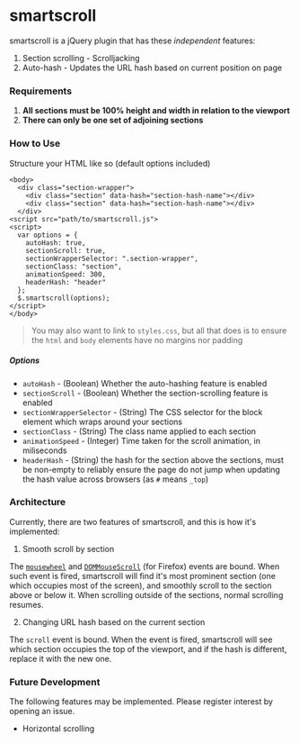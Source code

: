 # smartscroll

smartscroll is a jQuery plugin that has these *independent* features:

1. Section scrolling - Scrolljacking
2. Auto-hash - Updates the URL hash based on current position on page

### Requirements

1. **All sections must be 100% height and width in relation to the viewport**
2. **There can only be one set of adjoining sections**

### How to Use

Structure your HTML like so (default options included)

    <body>
      <div class="section-wrapper">
        <div class="section" data-hash="section-hash-name"></div>
        <div class="section" data-hash="section-hash-name"></div>
      </div>
    <script src="path/to/smartscroll.js">
    <script>
      var options = {
        autoHash: true,
        sectionScroll: true,
        sectionWrapperSelector: ".section-wrapper",
        sectionClass: "section",
        animationSpeed: 300,
        headerHash: "header"
      };
      $.smartscroll(options);
    </script>
    </body>

> You may also want to link to `styles.css`, but all that does is to ensure the `html` and `body` elements have no margins nor padding

##### Options

* `autoHash` - (Boolean) Whether the auto-hashing feature is enabled
* `sectionScroll` - (Boolean) Whether the section-scrolling feature is enabled
* `sectionWrapperSelector` - (String) The CSS selector for the block element which wraps around your sections
* `sectionClass` - (String) The class name applied to each section
* `animationSpeed` - (Integer) Time taken for the scroll animation, in miliseconds
* `headerHash` - (String) the hash for the section above the sections, must be non-empty to reliably ensure the page do not jump when updating the hash value across browsers (as `#` means `_top`)

### Architecture

Currently, there are two features of smartscroll, and this is how it's implemented:

1. Smooth scroll by section

  The [`mousewheel`](https://developer.mozilla.org/en-US/docs/Web/Events/mousewheel)  and [`DOMMouseScroll`](https://developer.mozilla.org/en-US/docs/Web/Events/DOMMouseScroll) (for Firefox) events are bound. When such event is fired, smartscroll will find it's most prominent section (one which occupies most of the screen), and smoothly scroll to the section above or below it.
  When scrolling outside of the sections, normal scrolling resumes.
  
2. Changing URL hash based on the current section

  The `scroll` event is bound. When the event is fired, smartscroll will see which section occupies the top of the viewport, and if the hash is different, replace it with the new one.

### Future Development

The following features may be implemented. Please register interest by opening an issue.

* Horizontal scrolling
